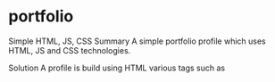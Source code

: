 # portfolio
Simple HTML, JS, CSS
Summary
A simple portfolio profile which uses HTML, JS and CSS technologies.

Solution
A profile is build using HTML various tags such as <title>, <heading>, <img>, <button> etc. I have implemented bootstrap to change the look and feel of the page. The page has a link to another page which target to another tab.


Approach
First of all, create an index.html page, this page includes all the details of the portfolio. I have added a navigation bar (<nav>) to be to link to other pages. I added an image (<img>) as a header image.

Secondly, create an image folder to store the images which are to be used in the project.

You can include a link to another page using <a> tag.  There are Birthday.html, Weather.html and linking directly to Github page.
